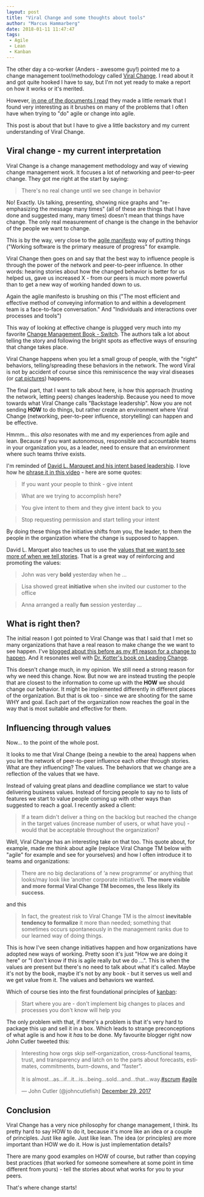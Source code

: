 ```yaml
---
layout: post
title: "Viral Change and some thoughts about tools"
author: "Marcus Hammarberg"
date: 2018-01-11 11:47:47
tags:
 - Agile
 - Lean
 - Kanban
---
```


The other day a co-worker (Anders - awesome guy!) pointed me to a change management tool/methodology called [Viral Change](http://www.viralchange.com/). I read about it and got quite hooked I have to say, but I'm not yet ready to make a report on how it works or it's merited.

However, [in one of the documents I read](https://viralchange.files.wordpress.com/2010/03/changing-the-way-we-think-about-change-leandro-herrero.pdf) they made a little remark that I found very interesting as it brushes on many of the problems that I often have when trying to "do" agile or change into agile.

This post is about that but I have to give a little backstory and my current understanding of Viral Change.

<!-- excerpt-end -->

## Viral change - my current interpretation

Viral Change is a change management methodology and way of viewing change management work. It focuses a lot of networking and peer-to-peer change. They got me right at the start by saying:

> There's no real change until we see change in behavior

No! Exactly. Us talking, presenting, showing nice graphs and "re-emphasizing the message many times" (all of these are things that I have done and suggested many, many times) doesn't mean that things have change. The only real measurement of change is the change in the behavior of the people we want to change.

This is by the way, very close to the [agile manifesto](http://agilemanifesto.org/) way of putting things ("Working software is the primary measure of progress" for example.



Viral Change then goes on and say that the best way to influence people is through the power of the network and peer-to-peer influence. In other words: hearing stories about how the changed behavior is better for us helped us, gave us increased X - from our peers is much more powerful than to get a new way of working handed down to us.

Again the agile manifesto is brushing on this ("The most efficient and effective method of conveying information to and within a development team is a face-to-face conversation." And "Individuals and interactions over processes and tools")

This way of looking at effective change is plugged very much into my favorite [Change Management Book - Switch](http://heathbrothers.com/books/switch/). The authors talk a lot about telling the story and following the bright spots as effective ways of ensuring that change takes place.

Viral Change happens when you let a small group of people, with the "right" behaviors, telling/spreading these behaviors in the network. The word Viral is not by accident of course since this reminiscence the way viral diseases (or [cat pictures](https://www.buzzfeed.com/expresident/best-cat-pictures)) happens.



The final part, that I want to talk about here, is how this approach (trusting the network, letting peers) changes leadership. Because you need to move towards what Viral Change calls "Backstage leadership". Now you are not sending **HOW** to do things, but rather create an environment where Viral Change (networking, peer-to-peer influence, storytelling) can happen and be effective.

Hmmm… this *also* resonates with me and my experiences from agile and lean. Because if you want autonomous, responsible and accountable teams in your organization you, as a leader, need to ensure that an environment where such teams thrive exists.

I'm reminded of [David L. Marqueet and his intent based leadership](http://www.davidmarquet.com/). I love how he [phrase it in this video](https://youtu.be/OqmdLcyES_Q?t=3m3s) - here are some quotes:

> If you want your people to think - give intent

> What are we trying to accomplish here?

> You give intent to them and they give intent back to you

> Stop requesting permission and start telling your intent

By doing these things the initiative shifts from you, the leader, to them the people in the organization where the change is supposed to happen.

David L. Marquet also teaches us to use the [values that we want to see more of when we tell stories](https://youtu.be/MkLhlJyfpsw?t=4m). That is a great way of reinforcing and promoting the values:

> John was very **bold** yesterday when he …

> Lisa showed great **initiative** when she invited our customer to the office

> Anna arranged a really **fun** session yesterday …

## What is right then?

The initial reason I got pointed to Viral Change was that I said that I met so many organizations that have a real reason to make change the we want to see happen. I've [blogged about this before as my #1 reason for a change to happen](http://www.marcusoft.net/2012/10/agilechangetop51.html). And it resonates well with [Dr. Kotter's book on Leading Change](https://www.amazon.com/Leading-Change-New-Preface-Author/dp/1422186431).

This doesn't change much, in my opinion. We still need a strong reason for why we need this change. Now. But now we are instead trusting the people that are closest to the information to come up with the **HOW** we should change our behavior. It might be implemented differently in different places of the organization. But that is ok too - since we are shooting for the same WHY and goal. Each part of the organization now reaches the goal in the way that is most suitable and effective for them.

## Influencing through values

Now… to the point of the whole post.

It looks to me that Viral Change (being a newbie to the area) happens when you let the network of peer-to-peer influence each other through stories. What are they influencing? The values. The behaviors that we change are a reflection of the values that we have.

Instead of valuing great plans and deadline compliance we start to value delivering business values. Instead of forcing people to say no to lists of features we start to value people coming up with other ways than suggested to reach a goal. I recently asked a client:

> If a team didn't deliver a thing on the backlog but reached the change in the target values (increase number of users, or what have you) - would that be acceptable throughout the organization?



Well, Viral Change has an interesting take on that too.  This quote about, for example, made me think about agile (replace Viral Change TM below with "agile" for example and see for yourselves) and how I often introduce it to teams and organizations:

> There are no big declarations of ‘a new programme’ or anything that looks/may look like ’another corporate initiative’6. **The more visible and more formal Viral Change TM becomes, the less likely its success**.


and this

> In fact, the greatest risk to Viral Change TM is the almost **inevitable tendency to formalize** it more than needed; something that sometimes occurs spontaneously in the management ranks due to our learned way of doing things.

This is how I've seen change initiatives happen and how organizations have adopted new ways of working. Pretty soon it's just "How we are doing it here" or "I don't know if this is agile really but we do …". This is when the values are present but there's no need to talk about what it's called. Maybe it's not by the book, maybe it's not by any book - but it serves us well and we get value from it. The values and behaviors we wanted.

Which of course ties into the first foundational principles of [kanban](https://www.manning.com/books/kanban-in-action):

> Start where you are - don't implement big changes to places and processes you don't know will help you

The only problem with that, if there's a problem is that it's very hard to package this up and sell it in a box. Which leads to strange preconceptions of what agile is and how it *has* to be done. My favourite blogger right now John Cutler tweeted this:

<blockquote class="twitter-tweet" data-partner="tweetdeck"><p lang="en" dir="ltr">Interesting how orgs skip self-organization, cross-functional teams, trust, and transparency and latch on to the parts about forecasts, estimates, commitments, burn-downs, and “faster”. <br><br>It is almost...as...if...it...is...being...sold...and...that...way.<a href="https://twitter.com/hashtag/scrum?src=hash&amp;ref_src=twsrc%5Etfw">#scrum</a> <a href="https://twitter.com/hashtag/agile?src=hash&amp;ref_src=twsrc%5Etfw">#agile</a></p>&mdash; John Cutler (@johncutlefish) <a href="https://twitter.com/johncutlefish/status/946805413571416064?ref_src=twsrc%5Etfw">December 29, 2017</a></blockquote>
<script async src="https://platform.twitter.com/widgets.js" charset="utf-8"></script>

## Conclusion

Viral Change has a very nice philosophy for change management, I think. Its pretty hard to say HOW to do it, because it's more like an idea or a couple of principles. Just like agile. Just like lean. The idea (or principles) are more important than HOW we do it. How is just implementation details?

There are many good examples on HOW of course, but rather than copying best practices (that worked for someone somewhere at some point in time different from yours) - tell the stories about what works for you to your peers.

That's where change starts!
